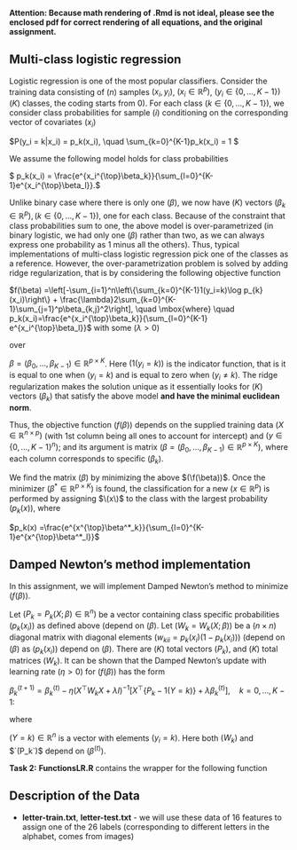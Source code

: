 **Attention: Because math rendering of .Rmd is not ideal, please see the enclosed pdf for correct rendering of all equations, and the original assignment.**

## Multi-class logistic regression

Logistic regression is one of the most popular classifiers. Consider the
training data consisting of $`(n)`$ samples $`(x_i, y_i)`$,
$`(x_i\in \mathbb{R}^p)`$, $`(y_i\in \{0, \dots, K-1\}) (K)`$ classes,
the coding starts from 0). For each class $`(k\in\{0, \dots, K-1\})`$, we
consider class probabilities for sample $`(i)`$ conditioning on the
corresponding vector of covariates $`(x_i)`$ 

$`P(y_i = k|x_i) = p_k(x_i), \quad \sum_{k=0}^{K-1}p_k(x_i) = 1 `$

We assume the following model holds for class probabilities 

$` p_k(x_i) = \frac{e^{x_i^{\top}\beta_k}}{\sum_{l=0}^{K-1}e^{x_i^{\top}\beta_l}}.`$ 

Unlike binary case where there is only one $`(\beta)`$, we now have
$`(K)`$ vectors $`(\beta_k \in \mathbb{R}^p), (k\in \{0,\dots, K-1\})`$,
one for each class. Because of the constraint that class probabilities
sum to one, the above model is over-parametrized (in binary logistic, we
had only one $`(\beta)`$ rather than two, as we can always express one
probability as 1 minus all the others). Thus, typical implementations of
multi-class logistic regression pick one of the classes as a reference.
However, the over-parametrization problem is solved by adding ridge
regularization, that is by considering the following objective function

$`f(\beta) =\left[-\sum_{i=1}^n\left\{\sum_{k=0}^{K-1}1(y_i=k)\log p_{k}(x_i)\right\} + \frac{\lambda}2\sum_{k=0}^{K-1}\sum_{j=1}^p\beta_{k,j}^2\right], \quad \mbox{where} \quad p_k(x_i)=\frac{e^{x_i^{\top}\beta_k}}{\sum_{l=0}^{K-1} e^{x_i^{\top}\beta_l}}`$ with some $`(\lambda >0)`$

over

$`\beta = (\beta_0, \dots, \beta_{K-1})\in \mathbb{R}^{p \times K}`$.
Here $`(1(y_i=k))`$ is the indicator function, that is it is equal to one
when $`(y_i=k)`$ and is equal to zero when $`(y_i \neq k)`$. The ridge
regularization makes the solution unique as it essentially looks for
$`(K)`$ vectors $`(\beta_k)`$ that satisfy the above model **and have the
minimal euclidean norm**.

Thus, the objective function $`(f(\beta))`$ depends on the supplied
training data $`(X\in \mathbb{R}^{n\times p})`$ (with 1st column being all
ones to account for intercept) and $`(y \in \{0, \dots, K-1\}^n)`$; and
its argument is matrix
$`(\beta = (\beta_0, \dots, \beta_{K-1})\in \mathbb{R}^{p \times K})`$,
where each column corresponds to specific $`(\beta_k)`$.

We find the matrix $`(\beta)`$ by minimizing the above $`(\f(\beta))`$. Once
the minimizer $`(\beta^* \in \mathbb{R}^{p \times K})`$ is found, the
classification for a new $`(x\in \mathbb{R}^{p})`$ is performed by
assigning $\(x\)$ to the class with the largest probability $`(p_k(x))`$,
where

$`p_k(x) =\frac{e^{x^{\top}\beta^*_k}}{\sum_{l=0}^{K-1}e^{x^{\top}\beta^*_l}}`$

## Damped Newton’s method implementation

In this assignment, we will implement Damped Newton’s method to minimize
$`(f(\beta))`$.

Let $`(P_k = P_k(X; \beta) \in \mathbb{R}^n)`$ be a vector containing
class specific probabilities $`(p_k(x_i))`$ as defined above (depend on
$`(\beta)`$. Let $`(W_k = W_k(X; \beta))`$ be a $`(n \times n)`$ diagonal
matrix with diagonal elements $`(w_{kii}=p_k(x_i)(1-p_{k}(x_i)))`$ (depend
on $`(\beta)`$ as $`(p_k(x_i))`$ depend on $`(\beta)`$. There are $`(K)`$ total
vectors $`(P_k)`$, and $`(K)`$ total matrices $`(W_k)`$. It can be shown that
the Damped Newton’s update with learning rate $`(\eta >0)`$ for
$`(f(\beta))`$ has the form 

$`\beta_k^{(t+1)} = \beta_k^{(t)} - \eta (X^{\top}W_kX + \lambda I)^{-1}\left[X^{\top}\left\{P_k - 1(Y = k) \right\} + \lambda \beta_k^{(t)}\right],\quad k=0,\dots, K-1:`$

where 

$`(Y = k)\in \mathbb{R}^n`$ is a vector with elements $`(y_i=k)`$. Here both $`(W_k)`$ and $`(P_k`)$ depend on $`(\beta^{(t)})`$.

**Task 2:** **FunctionsLR.R** contains the wrapper for the following
function

## Description of the Data

  - **letter-train.txt**, **letter-test.txt** - we will use these data
    of 16 features to assign one of the 26 labels (corresponding to
    different letters in the alphabet, comes from images)

